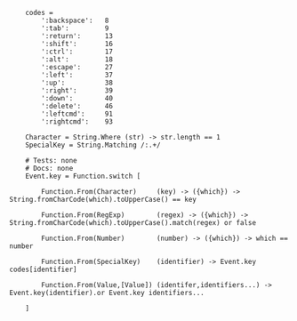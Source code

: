 		codes =
			':backspace': 	8
			':tab': 		9
			':return': 		13
			':shift': 		16
			':ctrl': 		17
			':alt': 		18
			':escape': 		27
			':left': 		37
			':up': 			38
			':right': 		39
			':down': 		40
			':delete': 		46
			':leftcmd': 	91
			':rightcmd': 	93
		
		Character = String.Where (str) -> str.length == 1
		SpecialKey = String.Matching /:.+/
		
		# Tests: none
		# Docs: none
		Event.key = Function.switch [
		
			Function.From(Character)     (key) -> ({which}) -> String.fromCharCode(which).toUpperCase() == key
		
			Function.From(RegExp)        (regex) -> ({which}) -> String.fromCharCode(which).toUpperCase().match(regex) or false
		
			Function.From(Number)        (number) -> ({which}) -> which == number
		
			Function.From(SpecialKey)    (identifier) -> Event.key codes[identifier]
		
			Function.From(Value,[Value]) (identifer,identifiers...) -> Event.key(identifier).or Event.key identifiers...
		
		]